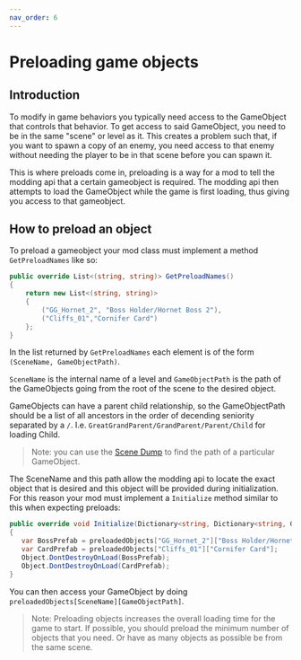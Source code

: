 ```yaml
---
nav_order: 6
---
```

# Preloading game objects

## Introduction

To modify in game behaviors you typically need access to the GameObject that controls that behavior. To get access to said GameObject, you need to be in the same "scene" or level as it. This creates a problem such that, if you want to spawn a copy of an enemy, you need access to that enemy without needing the player to be in that scene before you can spawn it.

This is where preloads come in, preloading is a way for a mod to tell the modding api that a certain gameobject is required. The modding api then attempts to load the GameObject while the game is first loading, thus giving you access to that gameobject.

## How to preload an object

To preload a gameobject your mod class must implement a method `GetPreloadNames` like so:

```cs
public override List<(string, string)> GetPreloadNames()
{
    return new List<(string, string)>
    {
        ("GG_Hornet_2", "Boss Holder/Hornet Boss 2"),
        ("Cliffs_01","Cornifer Card")
    };
}
```

In the list returned by `GetPreloadNames` each element is of the form `(SceneName, GameObjectPath)`.

`SceneName` is the internal name of a level and `GameObjectPath` is the path of the GameObjects going from the root of the scene to the desired object.

GameObjects can have a parent child relationship, so the GameObjectPath should be a list of all ancestors in the order of decending seniority separated by a `/`.  I.e. `GreatGrandParent/GrandParent/Parent/Child` for loading Child.

> Note: you can use the [Scene Dump](https://prashantmohta.github.io/ModdingDocs/#todo-section) to find the path of a particular GameObject.

The SceneName and this path allow the modding api to locate the exact object that is desired and this object will be provided during initialization. For this reason your mod must implement a `Initialize` method similar to this when expecting preloads:

```cs
public override void Initialize(Dictionary<string, Dictionary<string, GameObject>> preloadedObjects)
{
   var BossPrefab = preloadedObjects["GG_Hornet_2"]["Boss Holder/Hornet Boss 2"];
   var CardPrefab = preloadedObjects["Cliffs_01"]["Cornifer Card"];
   Object.DontDestroyOnLoad(BossPrefab);
   Object.DontDestroyOnLoad(CardPrefab);
}
```

You can then access your GameObject by doing `preloadedObjects[SceneName][GameObjectPath]`.

> Note: Preloading objects increases the overall loading time for the game to start. If possible, you should preload the minimum number of objects that you need. Or have as many objects as possible be from the same scene.
